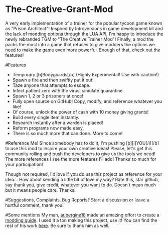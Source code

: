 # The-Creative-Grant-Mod
A very early implementation of a trainer for the popular tycoon game known as "Prison Architect"!
Inspired by Introversions in game development kit and the lack of modding options through the LUA API, I'm happy to introduce the newly rebranded TGM to "The Creative Trainer Mod"! Finally, a mod the packs the most into a game that refuses to give modders the options we need to make the game even more powerful. Enough of that, check out the features!

#Features
 - Temporary [b]Bodyguards[/b] (Highly Experimental! Use with caution!)
 - Spawn a fire and then swiftly put it out!
 - Taze anyone that attempts to escape.
 - Infect patient zero with the virus, simulate quarantine.
 - Spawn 1, 2 or 3 prisoners at once!
 - Fully open source on GitHub! Copy, modify, and reference whatever you like! 
 - Of course, unlock the power of cash with 10 money giving grants!
 - Build every single item instantly.
 - Research instantly after a warden is placed!
 - Reform programs now made easy.
 - There is so much more that can done. More to come!

#Reference Me!
Since somebody has to do it, I'm pushing [b][i]YOU[/i][/b] to use this mod to inspire your own creative ideas! Please, let's get this community rolling and push the developers to give us the tools we need! The more references I see the more features I'll add! Thanks so much for your participation! 

Though not required, I'd love if you do use this project as reference for your idea... How about sending a little bit of love my way? Rate this, star github, say thank you, give credit, whatever you want to do. Doesn't mean much but it means people care. Thanks!

#Suggestions, Complaints, Bug Reports?
Start a discussion or leave a hurtful comment, thank you!

#Some mentions
My man, [aubergine18](http://steamcommunity.com/profiles/76561198190710127) made an amazing effort to create a [modding guide](http://steamcommunity.com/sharedfiles/filedetails/?id=480978426). I used it a ton making this project, use it! You can find the rest of his work [here](http://steamcommunity.com/profiles/76561198190710127/myworkshopfiles/?section=guides&appid=233450). Be sure to thank him as well.
